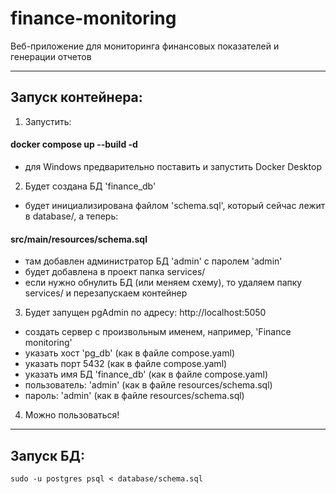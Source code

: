 # finance-monitoring
Веб-приложение для мониторинга финансовых показателей и генерации отчетов

---

## Запуск контейнера:

1. Запустить:
####  docker compose up --build -d
-  для Windows предварительно поставить и запустить Docker Desktop

2. Будет создана БД 'finance_db'
- будет инициализирована файлом 'schema.sql', который сейчас лежит в database/, а теперь:
#### src/main/resources/schema.sql
- там добавлен администратор БД 'admin' с паролем 'admin'
- будет добавлена в проект папка services/
- если нужно обнулить БД (или меняем схему), то удаляем папку services/ и перезапускаем контейнер

3. Будет запущен pgAdmin по адресу:  http://localhost:5050
-  создать сервер с произвольным именем, например, 'Finance monitoring'
-  указать хост 'pg_db' (как в файле compose.yaml)
-  указать порт 5432 (как в файле compose.yaml)
-  указать имя БД 'finance_db' (как в файле compose.yaml)
-  пользователь: 'admin' (как в файле resources/schema.sql)
-  пароль: 'admin' (как в файле resources/schema.sql)

4. Можно пользоваться!

 ---

## Запуск БД:

`sudo -u postgres psql < database/schema.sql`